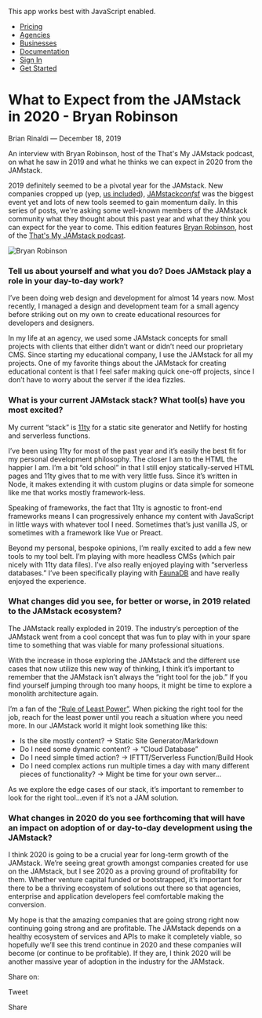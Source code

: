 This app works best with JavaScript enabled.





-   [Pricing](/pricing)
-   [Agencies](/agencies)
-   [Businesses](/businesses)
-   [Documentation](https://www.stackbit.com/docs/)
-   [Sign In](https://app.stackbit.com/)
-   <a href="https://app.stackbit.com/create" class="button-component button-component-theme-accent button-component-hollow"><span>Get Started</span></a>

What to Expect from the JAMstack in 2020 - Bryan Robinson
=========================================================

Brian Rinaldi — December 18, 2019

An interview with Bryan Robinson, host of the That's My JAMstack podcast, on what he saw in 2019 and what he thinks we can expect in 2020 from the JAMstack.

2019 definitely seemed to be a pivotal year for the JAMstack. New companies cropped up (yep, [us included](https://www.stackbit.com/)), [JAMstack*conf*sf](https://jamstackconf.com/sf/) was the biggest event yet and lots of new tools seemed to gain momentum daily. In this series of posts, we're asking some well-known members of the JAMstack community what they thought about this past year and what they think you can expect for the year to come. This edition features [Bryan Robinson](https://twitter.com/brob), host of the [That's My JAMstack podcast](https://thatsmyjamstack.com/).

![Bryan Robinson](/images/1576683864-bryanrobinson.jpg)

### Tell us about yourself and what you do? Does JAMstack play a role in your day-to-day work?

I’ve been doing web design and development for almost 14 years now. Most recently, I managed a design and development team for a small agency before striking out on my own to create educational resources for developers and designers.

In my life at an agency, we used some JAMstack concepts for small projects with clients that either didn’t want or didn’t need our proprietary CMS. Since starting my educational company, I use the JAMstack for all my projects. One of my favorite things about the JAMstack for creating educational content is that I feel safer making quick one-off projects, since I don’t have to worry about the server if the idea fizzles.

### What is your current JAMstack stack? What tool(s) have you most excited?

My current “stack” is [11ty](https://www.11ty.dev/) for a static site generator and Netlify for hosting and serverless functions.

I’ve been using 11ty for most of the past year and it’s easily the best fit for my personal development philosophy. The closer I am to the HTML the happier I am. I’m a bit “old school” in that I still enjoy statically-served HTML pages and 11ty gives that to me with very little fuss. Since it’s written in Node, it makes extending it with custom plugins or data simple for someone like me that works mostly framework-less.

Speaking of frameworks, the fact that 11ty is agnostic to front-end frameworks means I can progressively enhance my content with JavaScript in little ways with whatever tool I need. Sometimes that’s just vanilla JS, or sometimes with a framework like Vue or Preact.

Beyond my personal, bespoke opinions, I’m really excited to add a few new tools to my tool belt. I’m playing with more headless CMSs (which pair nicely with 11ty data files). I’ve also really enjoyed playing with “serverless databases.” I’ve been specifically playing with [FaunaDB](https://fauna.com/) and have really enjoyed the experience.

### What changes did you see, for better or worse, in 2019 related to the JAMstack ecosystem?

The JAMstack really exploded in 2019. The industry’s perception of the JAMstack went from a cool concept that was fun to play with in your spare time to something that was viable for many professional situations.

With the increase in those exploring the JAMstack and the different use cases that now utilize this new way of thinking, I think it’s important to remember that the JAMstack isn’t always the “right tool for the job.” If you find yourself jumping through too many hoops, it might be time to explore a monolith architecture again.

I’m a fan of the [“Rule of Least Power”](https://blog.logrocket.com/what-the-rule-of-least-power-means-for-modern-developers-b846010a8595/). When picking the right tool for the job, reach for the least power until you reach a situation where you need more. In our JAMstack world it might look something like this:

-   Is the site mostly content? -&gt; Static Site Generator/Markdown
-   Do I need some dynamic content? -&gt; “Cloud Database”
-   Do I need simple timed action? -&gt; IFTTT/Serverless Function/Build Hook
-   Do I need complex actions run multiple times a day with many different pieces of functionality? -&gt; Might be time for your own server...

As we explore the edge cases of our stack, it’s important to remember to look for the right tool...even if it’s not a JAM solution.

### What changes in 2020 do you see forthcoming that will have an impact on adoption of or day-to-day development using the JAMstack?

I think 2020 is going to be a crucial year for long-term growth of the JAMstack. We’re seeing great growth amongst companies created for use on the JAMstack, but I see 2020 as a proving ground of profitability for them. Whether venture capital funded or bootstrapped, it’s important for there to be a thriving ecosystem of solutions out there so that agencies, enterprise and application developers feel comfortable making the conversion.

My hope is that the amazing companies that are going strong right now continuing going strong and are profitable. The JAMstack depends on a healthy ecosystem of services and APIs to make it completely viable, so hopefully we’ll see this trend continue in 2020 and these companies will become (or continue to be profitable). If they are, I think 2020 will be another massive year of adoption in the industry for the JAMstack.

<span class="post-share-title">Share on:</span>

Tweet

Share













<!-- -->



<!-- -->









